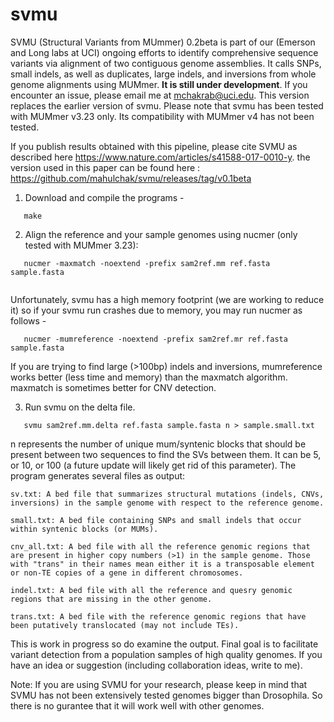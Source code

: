 # svmu

SVMU (Structural Variants from MUmmer) 0.2beta is part of our (Emerson and Long labs at UCI) ongoing efforts to identify comprehensive sequence variants via alignment of two  contiguous genome assemblies. It calls SNPs, small indels, as well as duplicates, large indels, and inversions from whole genome alignments using MUMmer. 
<b>It is still under development</b>. If you encounter an issue, please email me at mchakrab@uci.edu. This version replaces the earlier version of svmu. Please note that svmu has been tested with MUMmer v3.23 only. Its compatibility with MUMmer v4 has not been tested.

If you publish results obtained with this pipeline, please cite SVMU as described here https://www.nature.com/articles/s41588-017-0010-y. the version used in this paper can be found here : https://github.com/mahulchak/svmu/releases/tag/v0.1beta

1. Download and compile the programs -

 ```
	make

 ```

2. Align the reference and your sample genomes using nucmer (only tested with MUMmer 3.23): 

 ```
	nucmer -maxmatch -noextend -prefix sam2ref.mm ref.fasta sample.fasta
	
 ```
Unfortunately, svmu has a high memory footprint (we are working to reduce it) so if your svmu run crashes due to memory, you may run nucmer as follows -
 ```
	nucmer -mumreference -noextend -prefix sam2ref.mr ref.fasta sample.fasta

 ```

If you are trying to find large (>100bp) indels and inversions, mumreference works better (less time and memory) than the maxmatch algorithm. maxmatch is sometimes better for CNV detection. 

3. Run svmu on the delta file.

 ```
	svmu sam2ref.mm.delta ref.fasta sample.fasta n > sample.small.txt

 ```
  n represents the number of unique mum/syntenic blocks that should be present between two sequences to find the SVs between them. It can be 5, or 10, or 100 (a future update will likely get rid of this parameter). The program generates several files as output: 

	sv.txt: A bed file that summarizes structural mutations (indels, CNVs, inversions) in the sample genome with respect to the reference genome.  

	small.txt: A bed file containing SNPs and small indels that occur within syntenic blocks (or MUMs).

	cnv_all.txt: A bed file with all the reference genomic regions that are present in higher copy numbers (>1) in the sample genome. Those with "trans" in their names mean either it is a transposable element or non-TE copies of a gene in different chromosomes.

	indel.txt: A bed file with all the reference and quesry genomic regions that are missing in the other genome. 
	
	trans.txt: A bed file with the reference genomic regions that have been putatively translocated (may not include TEs). 

This is work in progress so do examine the output. Final goal is to facilitate variant detection from a population samples of high quality genomes. If you have an idea or suggestion (including collaboration ideas, write to me).


Note:
If you are using SVMU for your research, please keep in mind that SVMU has not been extensively tested genomes bigger than Drosophila. So there is no gurantee that it will work well with other genomes.
